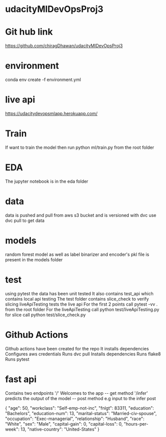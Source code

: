 # udacityMlDevOpsProj3

# Git hub link
https://github.com/chiragDhawan/udacityMlDevOpsProj3

# environment
conda env create -f environment.yml

# live api
https://udacitydevopsmlapp.herokuapp.com/

# Train
If want to train the model then run python ml/train.py from the root folder

# EDA
The jupyter notebook is in the eda folder

# data
data is pushed and pull from aws s3 bucket and is versioned with dvc
use dvc pull to get data

# models
random forest model as well as label binarizer and encoder's pkl file is present in the 
models folder

# test
using pytest the data has been unit tested
It also contains test_api which contains local api testing
The test folder contains slice_check to verify slicing
liveApiTesting tests the live api
For the first 2 points call pytest -vv . from the root folder
For the liveApiTesting call python test/liveApiTesting.py
for slice call python test/slice_check.py

# Github Actions 
Github actions have been created for the repo
It installs dependencies
Configures aws credentials
Runs dvc pull
Installs dependencies
Runs flake8
Runs pytest

# fast api 
Contains two endpoints
'/' Welcomes to the app -- get method
'/infer' predicts the output of the model -- post method
e.g input to the infer post

{
  "age": 50,
  "workclass": "Self-emp-not-inc",
  "fnlgt": 83311,
  "education": "Bachelors",
  "education-num": 13,
  "marital-status": "Married-civ-spouse",
  "occupation": "Exec-managerial",
  "relationship": "Husband",
  "race": "White",
  "sex": "Male",
  "capital-gain": 0,
  "capital-loss": 0,
  "hours-per-week": 13,
  "native-country": "United-States"
}